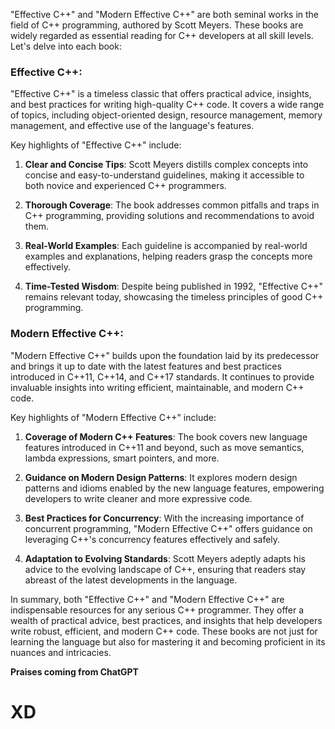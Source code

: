 "Effective C++" and "Modern Effective C++" are both seminal works in the field of C++ programming, authored by Scott Meyers. These books are widely regarded as essential reading for C++ developers at all skill levels. Let's delve into each book:

### Effective C++:
"Effective C++" is a timeless classic that offers practical advice, insights, and best practices for writing high-quality C++ code. It covers a wide range of topics, including object-oriented design, resource management, memory management, and effective use of the language's features.

Key highlights of "Effective C++" include:

1. **Clear and Concise Tips**: Scott Meyers distills complex concepts into concise and easy-to-understand guidelines, making it accessible to both novice and experienced C++ programmers.
  
2. **Thorough Coverage**: The book addresses common pitfalls and traps in C++ programming, providing solutions and recommendations to avoid them.

3. **Real-World Examples**: Each guideline is accompanied by real-world examples and explanations, helping readers grasp the concepts more effectively.

4. **Time-Tested Wisdom**: Despite being published in 1992, "Effective C++" remains relevant today, showcasing the timeless principles of good C++ programming.

### Modern Effective C++:
"Modern Effective C++" builds upon the foundation laid by its predecessor and brings it up to date with the latest features and best practices introduced in C++11, C++14, and C++17 standards. It continues to provide invaluable insights into writing efficient, maintainable, and modern C++ code.

Key highlights of "Modern Effective C++" include:

1. **Coverage of Modern C++ Features**: The book covers new language features introduced in C++11 and beyond, such as move semantics, lambda expressions, smart pointers, and more.

2. **Guidance on Modern Design Patterns**: It explores modern design patterns and idioms enabled by the new language features, empowering developers to write cleaner and more expressive code.

3. **Best Practices for Concurrency**: With the increasing importance of concurrent programming, "Modern Effective C++" offers guidance on leveraging C++'s concurrency features effectively and safely.

4. **Adaptation to Evolving Standards**: Scott Meyers adeptly adapts his advice to the evolving landscape of C++, ensuring that readers stay abreast of the latest developments in the language.

In summary, both "Effective C++" and "Modern Effective C++" are indispensable resources for any serious C++ programmer. They offer a wealth of practical advice, best practices, and insights that help developers write robust, efficient, and modern C++ code. These books are not just for learning the language but also for mastering it and becoming proficient in its nuances and intricacies.

**Praises coming from ChatGPT**  
# XD 